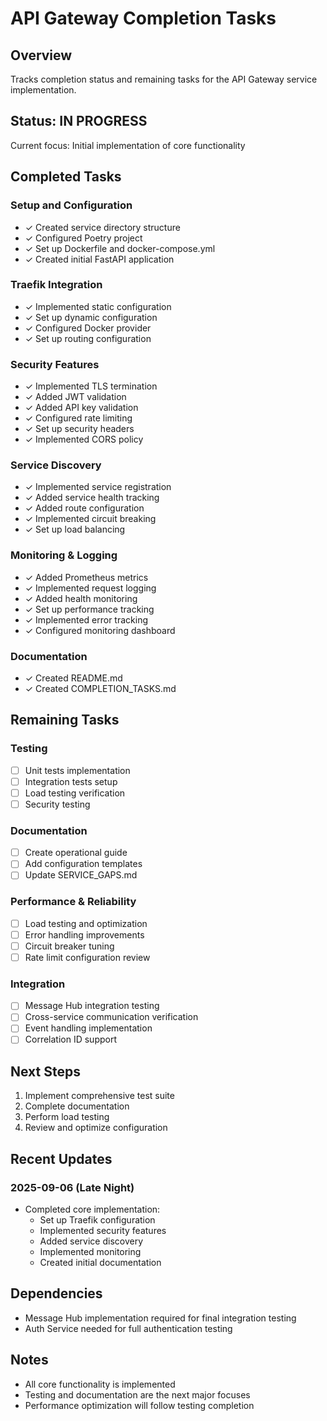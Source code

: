 # API Gateway Completion Tasks

## Overview
Tracks completion status and remaining tasks for the API Gateway service implementation.

## Status: IN PROGRESS
Current focus: Initial implementation of core functionality

## Completed Tasks

### Setup and Configuration
- ✓ Created service directory structure
- ✓ Configured Poetry project
- ✓ Set up Dockerfile and docker-compose.yml
- ✓ Created initial FastAPI application

### Traefik Integration
- ✓ Implemented static configuration
- ✓ Set up dynamic configuration
- ✓ Configured Docker provider
- ✓ Set up routing configuration

### Security Features
- ✓ Implemented TLS termination
- ✓ Added JWT validation
- ✓ Added API key validation
- ✓ Configured rate limiting
- ✓ Set up security headers
- ✓ Implemented CORS policy

### Service Discovery
- ✓ Implemented service registration
- ✓ Added service health tracking
- ✓ Added route configuration
- ✓ Implemented circuit breaking
- ✓ Set up load balancing

### Monitoring & Logging
- ✓ Added Prometheus metrics
- ✓ Implemented request logging
- ✓ Added health monitoring
- ✓ Set up performance tracking
- ✓ Implemented error tracking
- ✓ Configured monitoring dashboard

### Documentation
- ✓ Created README.md
- ✓ Created COMPLETION_TASKS.md

## Remaining Tasks

### Testing
- [ ] Unit tests implementation
- [ ] Integration tests setup
- [ ] Load testing verification
- [ ] Security testing

### Documentation
- [ ] Create operational guide
- [ ] Add configuration templates
- [ ] Update SERVICE_GAPS.md

### Performance & Reliability
- [ ] Load testing and optimization
- [ ] Error handling improvements
- [ ] Circuit breaker tuning
- [ ] Rate limit configuration review

### Integration
- [ ] Message Hub integration testing
- [ ] Cross-service communication verification
- [ ] Event handling implementation
- [ ] Correlation ID support

## Next Steps
1. Implement comprehensive test suite
2. Complete documentation
3. Perform load testing
4. Review and optimize configuration

## Recent Updates

### 2025-09-06 (Late Night)
- Completed core implementation:
  * Set up Traefik configuration
  * Implemented security features
  * Added service discovery
  * Implemented monitoring
  * Created initial documentation

## Dependencies
- Message Hub implementation required for final integration testing
- Auth Service needed for full authentication testing

## Notes
- All core functionality is implemented
- Testing and documentation are the next major focuses
- Performance optimization will follow testing completion
